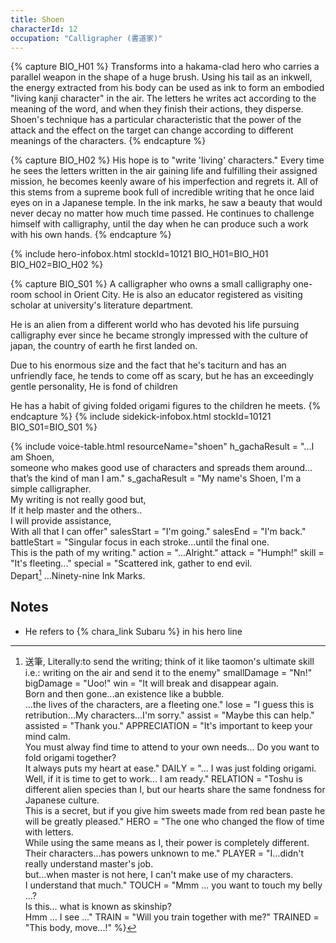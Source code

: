```yaml
---
title: Shoen
characterId: 12
occupation: "Calligrapher (書道家)"
---
```


{% capture BIO_H01 %}
Transforms into a hakama-clad hero who carries a parallel weapon in the shape of a huge brush. Using his tail as an inkwell, the energy extracted from his body can be used as ink to form an embodied "living kanji character" in the air. The letters he writes act according to the meaning of the word, and when they finish their actions, they disperse. Shoen's technique has a particular characteristic that the power of the attack and the effect on the target can change according to different meanings of the characters.
{% endcapture %}

{% capture BIO_H02 %}
His hope is to "write 'living' characters." Every time he sees the letters written in the air gaining life and fulfilling their assigned mission, he becomes keenly aware of his imperfection and regrets it. All of this stems from a supreme book full of incredible writing that he once laid eyes on in a Japanese temple. In the ink marks, he saw a beauty that would never decay no matter how much time passed. He continues to challenge himself with calligraphy, until the day when he can produce such a work with his own hands.
{% endcapture %}

{% include hero-infobox.html stockId=10121 BIO_H01=BIO_H01 BIO_H02=BIO_H02 %}

{% capture BIO_S01 %}
A calligrapher who owns a small calligraphy one-room school in Orient City. He is also an educator registered as visiting scholar at university's literature department.

He is an alien from a different world who has devoted his life pursuing calligraphy ever since he became strongly impressed with the culture of japan, the country of earth he first landed on.

Due to his enormous size and the fact that he's taciturn and has an unfriendly face, he tends to come off as scary, but he has an exceedingly gentle personality, He is fond of children

He has a habit of giving folded origami figures to the children he meets.
{% endcapture %}
{% include sidekick-infobox.html stockId=10121 BIO_S01=BIO_S01 %}

{% include voice-table.html resourceName="shoen"
h_gachaResult = "...I am Shoen,<br>someone who makes good use of characters and spreads them around...<br>that’s the kind of man I am."
s_gachaResult = "My name's Shoen, I'm a simple calligrapher.<br>My writing is not really good but,<br>If it help master and the others..<br>I will provide assistance,<br>With all that I can offer"
salesStart = "I'm going."
salesEnd = "I'm back."
battleStart = "Singular focus in each stroke...until the final one.<br>This is the path of my writing."
action = "...Alright."
attack = "Humph!"
skill = "It's fleeting..."
special = "Scattered ink, gather to end evil.<br>Depart[^shoen_n1] ...Ninety-nine Ink Marks.

[^shoen_n1]: 送筆, Literally:to send the writing; think of it like taomon's ultimate skill i.e.: writing on the air and send it to the enemy"
smallDamage = "Nn!"
bigDamage = "Uoo!"
win = "It will break and disappear again.<br>Born and then gone...an existence like a bubble.<br>...the lives of the characters, are a fleeting one."
lose = "I guess this is retribution...My characters...I'm sorry."
assist = "Maybe this can help."
assisted = "Thank you."
APPRECIATION = "It's important to keep your mind calm.<br>You must alway find time to attend to your own needs... Do you want to fold origami together?<br>It always puts my heart at ease."
DAILY = "... I was just folding origami.<br>Well, if it is time to get to work... I am ready."
RELATION = "Toshu is different alien species than I, but our hearts share the same fondness for Japanese culture.<br>This is a secret, but if you give him sweets made from red bean paste he will be greatly pleased."
HERO = "The one who changed the flow of time with letters.<br>While using the same means as I, their power is completely different.<br>Their characters…has powers unknown to me."
PLAYER = "I…didn't really understand master's job.<br>but…when master is not here, I can't make use of my characters.<br>I understand that much."
TOUCH = "Mmm ... you want to touch my belly ...?<br>Is this... what is known as skinship?<br>Hmm ... I see ..."
TRAIN = "Will you train together with me?"
TRAINED = "This body, move...!"
%}

## Notes

- He refers to {% chara_link Subaru %} in his hero line
